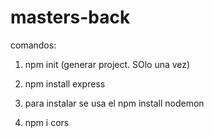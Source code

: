# masters-back
comandos:
1. npm init (generar project. SOlo una vez)

2. npm install express
3. para instalar se usa el npm install nodemon
4. npm i cors

